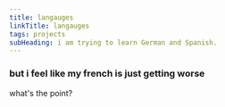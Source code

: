 ```yaml
---
title: langauges
linkTitle: langauges
tags: projects
subHeading: i am trying to learn German and Spanish.
---
```


### but i feel like my french is just getting worse

what's the point?
